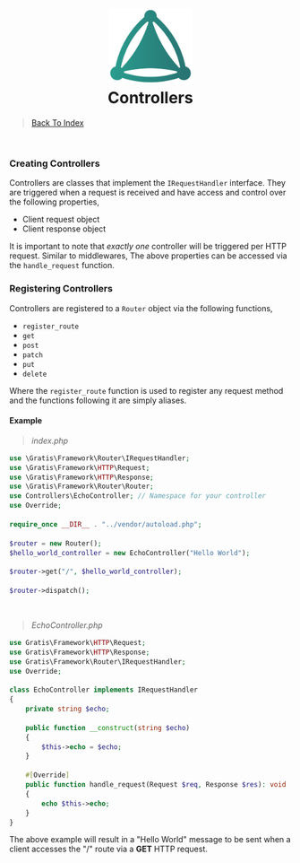 <h1 align="center">
 <img src="https://github.com/connellr023/gratis/blob/main/public/images/logo_small.png?raw=true" width="150px" />
 <br />
 <div>Controllers</div>
</h1>

> [Back To Index](INDEX.md)

<br />

### Creating Controllers
Controllers are classes that implement the `IRequestHandler` interface.
They are triggered when a request is received and have access and control over the following
properties,
- Client request object
- Client response object

It is important to note that *exactly one* controller will be triggered per HTTP request. Similar to middlewares,
The above properties can be accessed via the `handle_request` function.

### Registering Controllers
Controllers are registered to a `Router` object via the following functions,
- `register_route`
- `get`
- `post`
- `patch`
- `put`
- `delete`

Where the `register_route` function is used to register any request method and
the functions following it are simply aliases.


#### Example
> *index.php*
```php
use \Gratis\Framework\Router\IRequestHandler;
use \Gratis\Framework\HTTP\Request;
use \Gratis\Framework\HTTP\Response;
use \Gratis\Framework\Router\Router;
use Controllers\EchoController; // Namespace for your controller
use Override;

require_once __DIR__ . "../vendor/autoload.php";

$router = new Router();
$hello_world_controller = new EchoController("Hello World");

$router->get("/", $hello_world_controller);

$router->dispatch();
```

<br />

> *EchoController.php*
```php
use Gratis\Framework\HTTP\Request;
use Gratis\Framework\HTTP\Response;
use Gratis\Framework\Router\IRequestHandler;
use Override;

class EchoController implements IRequestHandler
{
    private string $echo;

    public function __construct(string $echo)
    {
        $this->echo = $echo;
    }

    #[Override]
    public function handle_request(Request $req, Response $res): void
    {
        echo $this->echo;
    }
}
```
The above example will result in a "Hello World" message to be sent when a client
accesses the "/" route via a **GET** HTTP request.